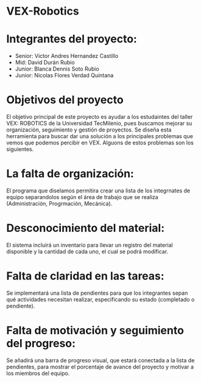# VEX-Robotics
# Integrantes del proyecto:
- Senior: Victor Andres Hernandez Castillo 
- Mid: David Durán Rubio 
- Junior: Blanca Dennis Soto Rubio 
- Junior: Nicolas Flores Verdad Quintana
  
# Objetivos del proyecto
El objetivo principal de este proyecto es ayudar a los estudaintes del taller VEX: ROBOTICS de la Universidad TecMilenio, pues buscamos mejorar su organización, seguimiento y gestión de proyectos.
Se diseña esta herramienta para buscar dar una solución a los principales problemas que vemos que podemos percibir en VEX. Alguons de estos problemas son los siguientes.
# La falta de organización:
El programa que diselamos permitira crear una lista de los integrnates de equipo separandolos según el área de trabajo que se realiza (Administración, Progrmación, Mecánica).
# Desconocimiento del material:
El sistema incluirá un inventario para llevar un registro del material disponible y la cantidad de cada uno, el cual se podrá modificar.
# Falta de claridad en las tareas:
Se implementará una lista de pendientes para que los integrantes sepan qué actividades necesitan realizar, especificando su estado (completado o pendiente).
# Falta de motivación y seguimiento del progreso:
Se añadirá una barra de progreso visual, que estará conectada a la lista de pendientes, para mostrar el porcentaje de avance del proyecto y motivar a los miembros del equipo.
